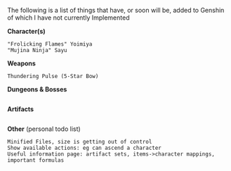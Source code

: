 The following is a list of things that have, or soon will be, added to Genshin of which I have not currently Implemented

**Character(s)**
```text
"Frolicking Flames" Yoimiya
"Mujina Ninja" Sayu
```
**Weapons**
```text
Thundering Pulse (5-Star Bow)
```
**Dungeons & Bosses**
```text
```
**Artifacts**
```text
```
**Other** (personal todo list)
```text
Minified Files, size is getting out of control
Show available actions: eg can ascend a character
Useful information page: artifact sets, items->character mappings, important formulas
```
